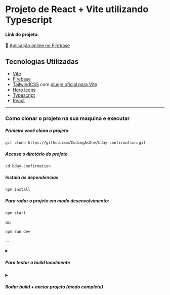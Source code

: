 # Projeto de React + Vite utilizando Typescript

#### Link do projeto:
🚀 [Aplicação online no Firebase](https://alessandra-bday.web.app/)


## Tecnologias Utilizadas
- [Vite](https://vite.dev/)
- [Firebase](https://firebase.google.com/)
- [TailwindCSS](https://tailwindcss.com/) com [plugin oficial para Vite](https://tailwindcss.com/docs/installation/using-vite)
- [Hero Icons](https://heroicons.com/)
- [Typescript](https://www.typescriptlang.org/)
- [React](https://react.dev/)

---

### Como clonar o projeto na sua maquina e executar 

##### Primeiro você clona o projeto
```shell
git clone https://github.com/CodingAsOne/bday-confirmation.git
```
##### Acessa o diretório do projeto
```
cd bday-confirmation
```

##### Instala as dependencias
```
npm install
```

##### Para rodar o projeto em modo desenvolvimento:
```
npm start
```
ou
```
npm run dev
```
--

<details>
  <summary><h5>Para testar o build localmente</h5></summary>

```
npm run build
npm run preview
```
  
</details>

</details> <details> <summary><h5>Rodar build + iniciar projeto (modo completo)</h5></summary>

```
npm run build-start
```

</details> 
